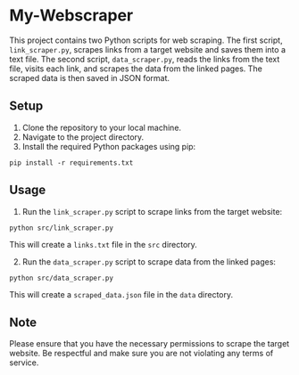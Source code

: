 # My-Webscraper

This project contains two Python scripts for web scraping. The first script, `link_scraper.py`, scrapes links from a target website and saves them into a text file. The second script, `data_scraper.py`, reads the links from the text file, visits each link, and scrapes the data from the linked pages. The scraped data is then saved in JSON format.

## Setup

1. Clone the repository to your local machine.
2. Navigate to the project directory.
3. Install the required Python packages using pip:

```
pip install -r requirements.txt
```

## Usage

1. Run the `link_scraper.py` script to scrape links from the target website:

```
python src/link_scraper.py
```

This will create a `links.txt` file in the `src` directory.

2. Run the `data_scraper.py` script to scrape data from the linked pages:

```
python src/data_scraper.py
```

This will create a `scraped_data.json` file in the `data` directory.

## Note

Please ensure that you have the necessary permissions to scrape the target website. Be respectful and make sure you are not violating any terms of service.